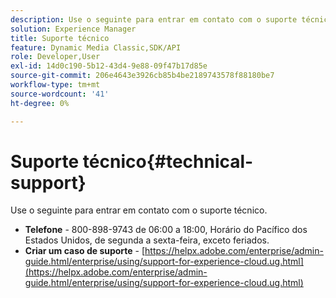 ```yaml
---
description: Use o seguinte para entrar em contato com o suporte técnico.
solution: Experience Manager
title: Suporte técnico
feature: Dynamic Media Classic,SDK/API
role: Developer,User
exl-id: 14d0c190-5b12-43d4-9e88-09f47b17d85e
source-git-commit: 206e4643e3926cb85b4be2189743578f88180be7
workflow-type: tm+mt
source-wordcount: '41'
ht-degree: 0%

---
```


# Suporte técnico{#technical-support}

Use o seguinte para entrar em contato com o suporte técnico.

* **Telefone** - 800-898-9743 de 06:00 a 18:00, Horário do Pacífico dos Estados Unidos, de segunda a sexta-feira, exceto feriados.
* **Criar um caso de suporte** - [https://helpx.adobe.com/enterprise/admin-guide.html/enterprise/using/support-for-experience-cloud.ug.html](https://helpx.adobe.com/enterprise/admin-guide.html/enterprise/using/support-for-experience-cloud.ug.html)
